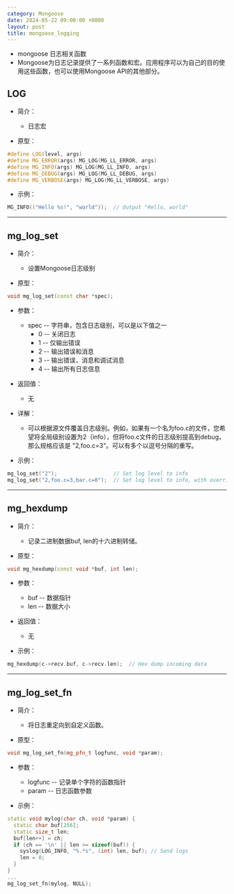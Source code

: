 ```yaml
---
category: Mongoose
date: 2024-05-22 09:00:00 +0800
layout: post
title: mongoose_logging
---
```


+ mongoose 日志相关函数
+ Mongoose为日志记录提供了一系列函数和宏。应用程序可以为自己的目的使用这些函数，也可以使用Mongoose API的其他部分。

## LOG

+ 简介：
  + 日志宏

+ 原型：
```cpp
#define LOG(level, args)
#define MG_ERROR(args) MG_LOG(MG_LL_ERROR, args)
#define MG_INFO(args) MG_LOG(MG_LL_INFO, args)
#define MG_DEBUG(args) MG_LOG(MG_LL_DEBUG, args)
#define MG_VERBOSE(args) MG_LOG(MG_LL_VERBOSE, args)
```

+ 示例：
```cpp
MG_INFO(("Hello %s!", "world"));  // Output "Hello, world"
```

---

## mg_log_set 

+ 简介：
  + 设置Mongoose日志级别

+ 原型：
```cpp
void mg_log_set(const char *spec);
```

+ 参数：
  + spec -- 字符串，包含日志级别，可以是以下值之一
    + 0 -- 关闭日志
    + 1 -- 仅输出错误
    + 2 -- 输出错误和消息
    + 3 -- 输出错误，消息和调试消息
    + 4 -- 输出所有日志信息

+ 返回值：
  + 无

+ 详解：
  + 可以根据源文件覆盖日志级别。例如，如果有一个名为foo.c的文件，您希望将全局级别设置为2（info），但将foo.c文件的日志级别提高到debug，那么规格应该是 "2,foo.c=3"。可以有多个以逗号分隔的重写。

+ 示例：
```cpp
mg_log_set("2");                  // Set log level to info
mg_log_set("2,foo.c=3,bar.c=0");  // Set log level to info, with overrides
```

---

## mg_hexdump 

+ 简介：
  + 记录二进制数据buf, len的十六进制转储。

+ 原型：
```cpp
void mg_hexdump(const void *buf, int len);
```

+ 参数：
  + buf -- 数据指针
  + len -- 数据大小

+ 返回值：
  + 无

+ 示例：
```cpp
mg_hexdump(c->recv.buf, c->recv.len);  // Hex dump incoming data
```

---

## mg_log_set_fn 

+ 简介：
  + 将日志重定向到自定义函数。

+ 原型：
```cpp
void mg_log_set_fn(mg_pfn_t logfunc, void *param);
```

+ 参数：
  + logfunc -- 记录单个字符的函数指针
  + param -- 日志函数参数

+ 示例：
```cpp
static void mylog(char ch, void *param) {
  static char buf[256];
  static size_t len;
  buf[len++] = ch;
  if (ch == '\n' || len >= sizeof(buf)) {
    syslog(LOG_INFO, "%.*s", (int) len, buf); // Send logs
    len = 0;
  }
}
...
mg_log_set_fn(mylog, NULL);
```